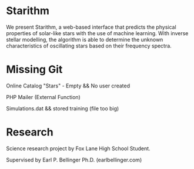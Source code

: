 # Starithm

We present Starithm, a web-based interface that predicts the physical properties of solar-like stars with the use of machine learning. With inverse stellar modelling, the algorithm is able to determine the unknown characteristics of oscillating stars based on their frequency spectra.


# Missing Git

Online Catalog "Stars" - Empty && No user created

PHP Mailer (External Function)

Simulations.dat && stored training (file too big)

# Research

Science research project by Fox Lane High School Student.

Supervised by Earl P. Bellinger Ph.D. (earlbellinger.com)
